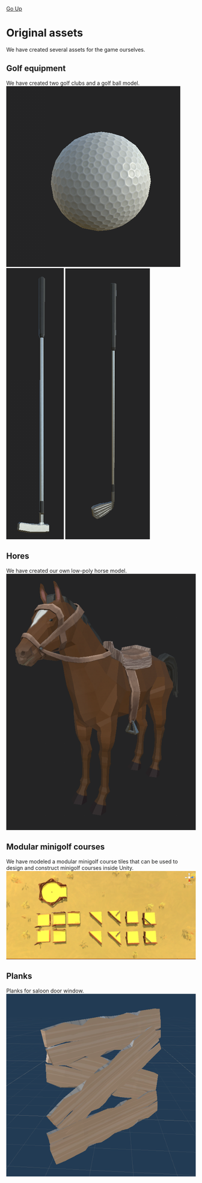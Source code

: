[Go Up](assets.md)

# Original assets
We have created several assets for the game ourselves.

## Golf equipment
We have created two golf clubs and a golf ball model.
![help](.\img\golf_ball.png) ![help](.\img\putter.png) ![help](.\img\5iron.png)

## Hores
We have created our own low-poly horse model.
![help](.\img\horse.png)

## Modular minigolf courses
We have modeled a modular minigolf course tiles that can be used to design and construct minigolf courses inside Unity.
![help](.\img\minigolf_tiles.png)

## Planks
Planks for saloon door window.
![help](.\img\planks.png)